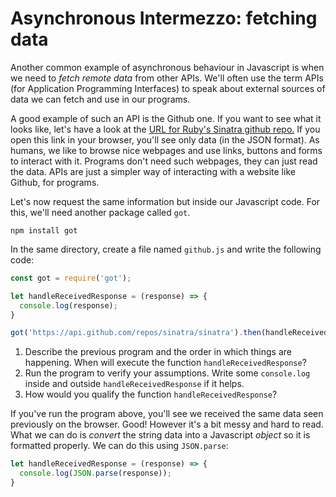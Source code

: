 # Asynchronous Intermezzo: fetching data

Another common example of asynchronous behaviour in Javascript is when we need to *fetch remote data* from other APIs. We'll often use the term APIs (for Application Programming Interfaces) to speak about external sources of data we can fetch and use in our programs.

A good example of such an API is the Github one. If you want to see what it looks like, let's have a look at the [URL for Ruby's Sinatra github repo.](https://api.github.com/repos/sinatra/sinatra) If you open this link in your browser, you'll see only data (in the JSON format). As humans, we like to browse nice webpages and use links, buttons and forms to interact with it. Programs don't need such webpages, they can just read the data. APIs are just a simpler way of interacting with a website like Github, for programs.

Let's now request the same information but inside our Javascript code. For this, we'll need another package called `got`.

```
npm install got
```

In the same directory, create a file named `github.js` and write the following code:

```javascript
const got = require('got');

let handleReceivedResponse = (response) => {
  console.log(response);
}

got('https://api.github.com/repos/sinatra/sinatra').then(handleReceivedResponse);
```

1. Describe the previous program and the order in which things are happening. When will execute the function `handleReceivedResponse`?
2. Run the program to verify your assumptions. Write some `console.log` inside and outside `handleReceivedResponse` if it helps. 
3. How would you qualify the function `handleReceivedResponse`?

If you've run the program above, you'll see we received the same data seen previously on the browser. Good! However it's a bit messy and hard to read. What we can do is *convert* the string data into a Javascript *object* so it is formatted properly. We can do this using `JSON.parse`:

```javascript
let handleReceivedResponse = (response) => {
  console.log(JSON.parse(response));
}
```

